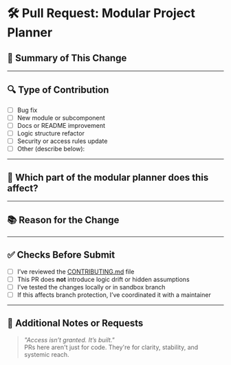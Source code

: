 # 🛠 Pull Request: Modular Project Planner

## 📌 Summary of This Change

<!-- Briefly describe what this PR does and which module or logic zone it touches -->

---

## 🔍 Type of Contribution

- [ ] Bug fix
- [ ] New module or subcomponent
- [ ] Docs or README improvement
- [ ] Logic structure refactor
- [ ] Security or access rules update
- [ ] Other (describe below):

---

## 🧩 Which part of the modular planner does this affect?

<!-- Example: Module 2 – Pattern Parsing | or Module 5 – Automation Layer -->

---

## 📚 Reason for the Change

<!-- Why is this update needed? (Access gap, clarification, code logic enhancement, etc.) -->

---

## ✅ Checks Before Submit

- [ ] I’ve reviewed the [CONTRIBUTING.md](../CONTRIBUTING.md) file
- [ ] This PR does **not** introduce logic drift or hidden assumptions
- [ ] I’ve tested the changes locally or in sandbox branch
- [ ] If this affects branch protection, I’ve coordinated it with a maintainer

---

## 💬 Additional Notes or Requests

<!-- Anything else the reviewer should know or help with? -->

> _"Access isn’t granted. It’s built."_  
> PRs here aren't just for code. They're for clarity, stability, and systemic reach.